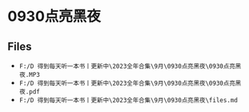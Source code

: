 # 0930点亮黑夜

## Files

- `F:/D 得到每天听一本书丨更新中\2023全年合集\9月\0930点亮黑夜\0930点亮黑夜.MP3`
- `F:/D 得到每天听一本书丨更新中\2023全年合集\9月\0930点亮黑夜\0930点亮黑夜.pdf`
- `F:/D 得到每天听一本书丨更新中\2023全年合集\9月\0930点亮黑夜\files.md`
